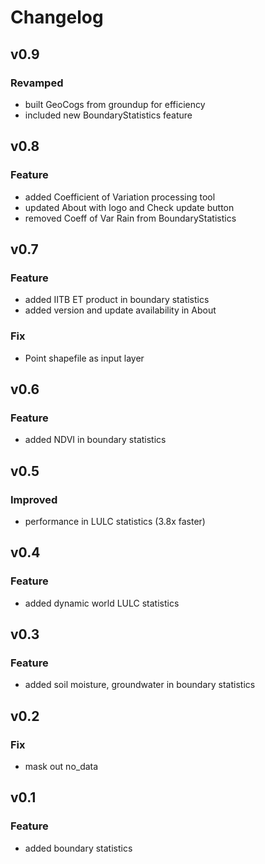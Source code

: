 # Changelog
## v0.9
### Revamped
- built GeoCogs from groundup for efficiency
- included new BoundaryStatistics feature
## v0.8
### Feature
- added Coefficient of Variation processing tool
- updated About with logo and Check update button
- removed Coeff of Var Rain from BoundaryStatistics
## v0.7
### Feature
- added IITB ET product in boundary statistics
- added version and update availability in About
### Fix
- Point shapefile as input layer
## v0.6
### Feature
- added NDVI in boundary statistics
## v0.5
### Improved
- performance in LULC statistics (3.8x faster)
## v0.4
### Feature
- added dynamic world LULC statistics
## v0.3
### Feature
- added soil moisture, groundwater in boundary statistics
## v0.2
### Fix
- mask out no_data
## v0.1
### Feature
- added boundary statistics